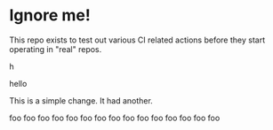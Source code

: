 # Ignore me!

This repo exists to test out various CI related actions before they start operating in "real" repos.


h

hello

<!--

ponylang/action-testing@0.60.0

corral add github.com/ponylang/action-testing.git --version 0.60.0

other stuff

corral add github.com/ponylang/action-testing.git -v 0.60.0

-->

This is a simple change. It had another.

foo
foo
foo
foo
foo
foo
foo
foo
foo
foo
foo
foo
foo
foo
foo
